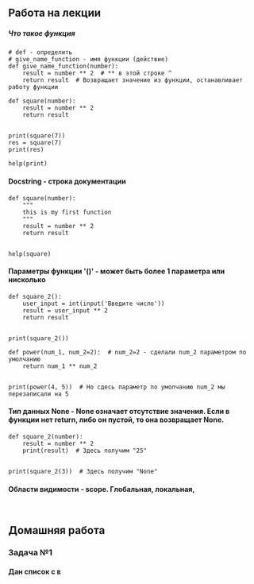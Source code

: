 ## Работа на лекции
##### Что такое функция
```python3
# def - определить
# give_name_function - имя функции (действие)
def give_name_function(number):
    result = number ** 2  # ** в этой строке ^
    return result  # Возвращает значение из функции, останавливает работу функции

```
```python3
def square(number):
    result = number ** 2
    return result


print(square(7))
res = square(7)
print(res)

help(print)

```
#### Docstring - строка документации
```python3
def square(number):
    """
    this is my first function
    """
    result = number ** 2
    return result


help(square)

```
#### Параметры функции '()' - может быть более 1 параметра или нисколько
```python3
def square_2():
    user_input = int(input('Введите число'))
    result = user_input ** 2
    return result


print(square_2())

def power(num_1, num_2=2):  # num_2=2 - сделали num_2 параметром по умолчанию
    return num_1 ** num_2


print(power(4, 5))  # Но сдесь параметр по умолчанию num_2 мы перезаписали на 5

```
#### Тип данных None - None означает отсутствие значения. Если в функции нет return, либо он пустой, то она возвращает None.
```python3
def square_2(number):
    result = number ** 2
    print(result)  # Здесь получим "25"

    
print(square_2(3))  # Здесь получим "None"

```
#### Области видимости - scope. Глобальная, локальная, 
```python3


```
## Домашняя работа
### Задача №1
#### Дан список с в
```python3


```